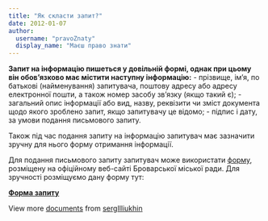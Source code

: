 ```yaml
---
title: "Як скласти запит?"
date: 2012-01-07
author: 
  username: "pravoZnaty"
  display_name: "Маєш право знати"
---
```


**Запит на інформацію пишеться у довільній формі, однак при цьому він обов’язково має містити наступну інформацію:** - прізвище, ім’я, по батькові (найменування) запитувача, поштову адресу або адресу електронної пошти, а також номер засобу зв’язку (якщо такий є); - загальний опис інформації або вид, назву, реквізити чи зміст документа щодо якого зроблено запит, якщо запитувачу це відомо; - підпис і дату, за умови подання письмового запиту.

Також під час подання запиту на інформацію запитувач має зазначити зручну для нього форму отримання інформації.

Для подання письмового запиту запитувач може використати [форму](http://brovary.kiev.ua/sites/default/files/doc/2012/novini/DDPI-2.doc), розміщену на офіційному веб-сайті Броварської міської ради. Для зручності розміщуємо дану форму тут:

**[Форма запиту](http://www.slideshare.net/sergIlliukhin/ss-10868564 "Форма запиту")** 

View more [documents](http://www.slideshare.net/) from [sergIlliukhin](http://www.slideshare.net/sergIlliukhin)
